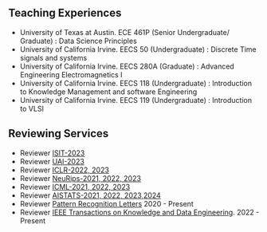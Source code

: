 ## Teaching Experiences
- University of Texas at Austin. ECE 461P (Senior Undergraduate/ Graduate) : Data Science Principles 
- University of California Irvine. EECS 50 (Undergraduate) : Discrete Time signals and systems 
- University of California Irvine. EECS 280A (Graduate) : Advanced Engineering Electromagnetics I 
- University of California Irvine. EECS 118 (Undergraduate) : Introduction to Knowledge Management and software Engineering 
- University of California Irvine. EECS 119 (Undergraduate) : Introduction to VLSI 
## Reviewing Services 
- Reviewer [ISIT-2023](https://isit2023.org/)
- Reviewer [UAI-2023](https://www.auai.org/)
- Reviewer [ICLR-2022, 2023](https://iclr.cc/)
- Reviewer [NeuRips-2021, 2022, 2023](https://nips.cc/)
- Reviewer [ICML-2021, 2022, 2023](https://icml.cc/)
- Reviewer [AISTATS-2021, 2022, 2023,2024](https://aistats.org/aistats2021/)
- Reviewer [Pattern Recognition Letters](https://www.journals.elsevier.com/pattern-recognition-letters) 2020 - Present
- Reviewer [IEEE Transactions on Knowledge and Data Engineering](https://ieeexplore.ieee.org/xpl/RecentIssue.jsp?punumber=69). 2022 - Present
